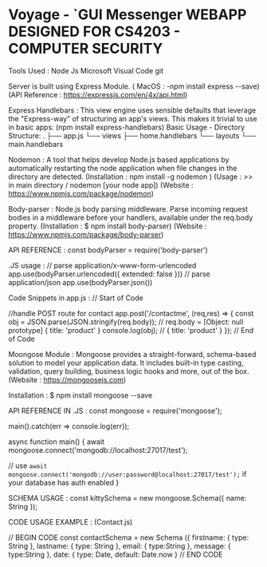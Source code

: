 # Voyage - `GUI Messenger WEBAPP DESIGNED FOR CS4203 - COMPUTER SECURITY



 Tools Used : 
  Node Js 
  Microsoft Visual Code
  git
  
  Server is built using Express Module. ( MacOS : -npm install express --save) (API Reference : https://expressjs.com/en/4x/api.html)
  
   Express Handlebars : This view engine uses sensible defaults that leverage the "Express-way" of structuring an app's views. This makes it trivial to use in basic apps: (npm install express-handlebars)
    Basic Usage -
           Directory Structure:
                                 .
                                 ├── app.js
                                 └── views
                                     ├── home.handlebars
                                     └── layouts
                                         └── main.handlebars



Nodemon :  A tool that helps develop Node.js based applications by automatically restarting the node application when file changes in the directory are detected. (Installation : npm install -g nodemon ) (Usage : >> <nodemon> in main directory / nodemon [your node app]) (Website :
https://www.npmjs.com/package/nodemon)

Body-parser : Node.js body parsing middleware. Parse incoming request bodies in a middleware before your handlers, available under the req.body property.
(Installation : $ npm install body-parser) (Website : https://www.npmjs.com/package/body-parser)

API REFERENCE : 
const bodyParser = require('body-parser')

.JS usage : 
// parse application/x-www-form-urlencoded
   app.use(bodyParser.urlencoded({ extended: false }))
// parse application/json
   app.use(bodyParser.json())
   
   Code Snippets in app.js : 
   // Start of Code 
   
   //handle POST route for contact 
app.post('/contactme', (req,res) => {
    const obj = JSON.parse(JSON.stringify(req.body));  // req.body = [Object: null prototype] { title: 'product' }
    console.log(obj); // { title: 'product' }
});
   // End of Code
   
  Moongose Module : Mongoose provides a straight-forward, schema-based solution to model your application data. It includes built-in type casting, validation, query building, business logic hooks and more, out of the box.
  (Website : https://mongoosejs.com)
  
  Installation : $ npm install mongoose --save
  
  API REFERENCE IN .JS : 
  const mongoose = require('mongoose');

main().catch(err => console.log(err));

async function main() {
  await mongoose.connect('mongodb://localhost:27017/test');
  
  // use `await mongoose.connect('mongodb://user:password@localhost:27017/test');` if your database has auth enabled
}

SCHEMA USAGE : 
const kittySchema = new mongoose.Schema({
  name: String
});

CODE USAGE EXAMPLE :  (Contact.js)
     
// BEGIN CODE 
const contactSchema = new Schema ({
    firstname: {
        type: String
    },
    lastname: {
        type: String
    },
    email: {
        type:String
    },
    message: {
        type:String
    },
    date: {
        type: Date,
        default: Date.now
    }
    // END CODE
  
  
